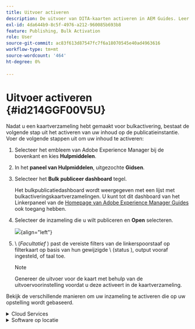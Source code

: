 ```yaml
---
title: Uitvoer activeren
description: De uitvoer van DITA-kaarten activeren in AEM Guides. Leer hoe u uw inhoud activeert op het publicatieexemplaar.
exl-id: 4da644b9-8c5f-4976-a212-960085b693b8
feature: Publishing, Bulk Activation
role: User
source-git-commit: ac83f613d87547fc7f6a18070545e40ad4963616
workflow-type: tm+mt
source-wordcount: '464'
ht-degree: 0%

---
```


# Uitvoer activeren {#id214GGF00V5U}

Nadat u een kaartverzameling hebt gemaakt voor bulkactivering, bestaat de volgende stap uit het activeren van uw inhoud op de publicatieinstantie. Voer de volgende stappen uit om uw inhoud te activeren:

1. Selecteer het embleem van Adobe Experience Manager bij de bovenkant en kies **Hulpmiddelen**.

1. In het **paneel van Hulpmiddelen**, uitgezochte **Gidsen**.

1. Selecteer het **Bulk publiceer dashboard** tegel.

   Het bulkpublicatiedashboard wordt weergegeven met een lijst met bulkactiveringskaartverzamelingen. U kunt tot dit dashboard van het Linkerpaneel van de [ Homepage van Adobe Experience Manager Guides ](intro-home-page.md) ook toegang hebben.

1. Selecteer de inzameling die u wilt publiceren en **Open** selecteren.

   ![](images/bulk-activation-collection-open.png){align="left"}

1. \ (*Facultatief* \) past de vereiste filters van de linkerspoorstaaf op filterkaart op basis van hun gewijzigde \ (status \), output vooraf ingesteld, of taal toe.

   >[!NOTE]
   >
   >Genereer de uitvoer voor de kaart met behulp van de uitvoervoorinstelling voordat u deze activeert in de kaartverzameling.


Bekijk de verschillende manieren om uw inzameling te activeren die op uw opstelling wordt gebaseerd.

<details>
<summary> Cloud Services </summary>

![ bulksgewijs-inzameling-publiceert op de wolkendienst ](images/bulk-activation-collection-quick-publish-CS.png){width="650" align="left"}

U kunt de output aan de **Voorproef** activeren of **publiceren** instanties.

**Voorproef**

* Om de output van geselecteerde kaarten te activeren, selecteer de vooraf geproduceerde kaartoutput en selecteer **publiceren aan** > **Voorproef**.
* Om de output van alle kaarten DITA met hun gevormde voorinstellingen te activeren, selecteer checkbox naast de **Kaart** kolom, en selecteer dan **publiceren aan** > **publiceren**.


**publiceer**

* Om de output van geselecteerde kaarten te activeren, selecteer de vooraf geproduceerde kaartoutput en selecteer **publiceren aan** > **publiceren**.

* Om de output van alle kaarten DITA met hun gevormde voorinstellingen te activeren, selecteer checkbox naast de Kaart (kolom), en selecteer dan **publiceren aan** > **publiceren**.


>[!NOTE]
> 
> Het selectievakje voor een kaartuitvoer is alleen ingeschakeld als u de uitvoer voor een kaart hebt gegenereerd.

Er wordt een succesbericht weergegeven wanneer de kaartuitvoer in een wachtrij wordt geplaatst voor publicatie.

Nadat de uitvoer voor de geselecteerde kaartbestanden is geactiveerd, wordt het tabblad voor de auditgeschiedenis bijgewerkt en wordt de meest recente geactiveerde uitvoer bovenaan weergegeven. De **Gepubliceerde** kolom wordt bijgewerkt met de het publiceren datum en tijd.

</details>

<details>    
<summary>  Software op locatie </summary>


Voer een van de volgende handelingen uit:

* Om de output van geselecteerde kaarten te activeren, selecteer de vooraf geproduceerde kaartoutput en selecteer **Snel publiceren**.
* Om de output van alle kaarten DITA met hun gevormde voorinstellingen te activeren, selecteer checkbox naast de Kaart (kolom), en selecteer dan **Snel publiceren.**
  ![ bulk-inzameling-publiceer ](images/bulk-activation-collection-quick-publish.png){width="650" align="left"}

  >[!NOTE]
  > 
  >Het selectievakje voor een kaartuitvoer is alleen ingeschakeld als u de uitvoer voor een kaart hebt gegenereerd.


Er wordt een succesbericht weergegeven wanneer de kaartuitvoer in een wachtrij wordt geplaatst voor publicatie.

Nadat de uitvoer voor de geselecteerde kaartbestanden is geactiveerd, wordt het tabblad voor de auditgeschiedenis bijgewerkt en wordt de meest recente geactiveerde uitvoer bovenaan weergegeven. De **Gepubliceerde** kolom wordt bijgewerkt met de het publiceren datum en tijd.

**Bovenliggend onderwerp: &#x200B;** [ Bulk Activering van gepubliceerde inhoud ](conf-bulk-activation.md)
